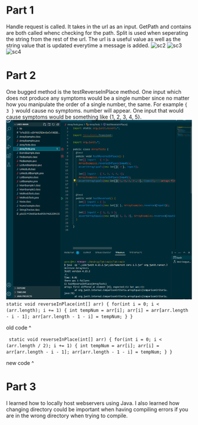# Part 1
Handle request is called. It takes in the url as an input. GetPath and contains are both called whenc checking for the path.
Split is used when seperating the string from the rest of the url. The url is a useful value
as well as the string value that is updated everytime a message is added.
![sc2](LabReport2-1)
![sc3](LabReport2-2)
![sc4](LabReport2-3)

# Part 2
One bugged method is the testReverseInPlace method. One input which does not produce any symptoms
would be a single number since no matter how you manipulate the order of a single number, the same. For example `{ 3 }` would cause no symptoms.
number will appear. One input that would cause symptoms would be something like {1, 2, 3, 4, 5}. 
![symptom](1.4.png)
`  static void reverseInPlace(int[] arr) {
    for(int i = 0; i < (arr.length); i += 1) {
      int tempNum = arr[i];
      arr[i] = arr[arr.length - i - 1];
      arr[arr.length - 1 - i] = tempNum;
    }
  }
 `

old code ^

`  static void reverseInPlace(int[] arr) {
    for(int i = 0; i < (arr.length / 2); i += 1) {
      int tempNum = arr[i];
      arr[i] = arr[arr.length - i - 1];
      arr[arr.length - 1 - i] = tempNum;
    }
  }
`

new code ^

# Part 3
I learned how to locally host webservers using Java. I also learned how changing directory could be important
when having compiling errors if you are in the wrong directory when trying to compile.
